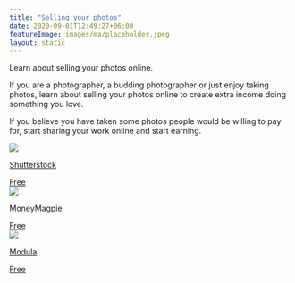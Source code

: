 ```yaml
---
title: "Selling your photos"
date: 2020-09-01T12:49:27+06:00
featureImage: images/ma/placeholder.jpeg
layout: static
---
```


Learn about selling your photos online.

If you are a photographer, a budding photographer or just enjoy taking photos, learn about selling your photos online to create extra income doing something you love.

If you believe you have taken some photos people would be willing to pay for, start sharing your work online and start earning.

<a class="ma-link" href="https://submit.shutterstock.com/"><div class="ma-card ma-card-Wealth"><div class="ma-icon"><img src ="/images/Icon-check - wealth - opacity.svg"/></div><div class="ma-name"><p>Shutterstock</p></div><div class="ma-paid-text"><span>Free</span></div></div></a><a class="ma-link" href="https://www.moneymagpie.com/make-money/sell-your-photos"><div class="ma-card ma-card-Wealth"><div class="ma-icon"><img src ="/images/Icon-check - wealth - opacity.svg"/></div><div class="ma-name"><p>MoneyMagpie</p></div><div class="ma-paid-text"><span>Free</span></div></div></a><a class="ma-link" href="https://wp-modula.com/best-places-to-sell-photos-online-and-make-money/"><div class="ma-card ma-card-Wealth"><div class="ma-icon"><img src ="/images/Icon-check - wealth - opacity.svg"/></div><div class="ma-name"><p>Modula</p></div><div class="ma-paid-text"><span>Free</span></div></div></a>  

<br/><br/>






